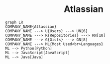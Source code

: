 <h1 align="center">Atlassian</h1>

```mermaid
graph LR
COMPANY_NAME{Atlassian}
COMPANY_NAME ---> U{Users} ---> UN[6]
COMPANY_NAME ---> R{Repositories} ---> RN[10]
COMPANY_NAME ---> G{Gists} ---> GN[8]
COMPANY_NAME ---> ML{Most Used<br>Languages}
ML --> Python[Python]
ML --> JavaScript[JavaScript]
ML --> Java[Java]
```
